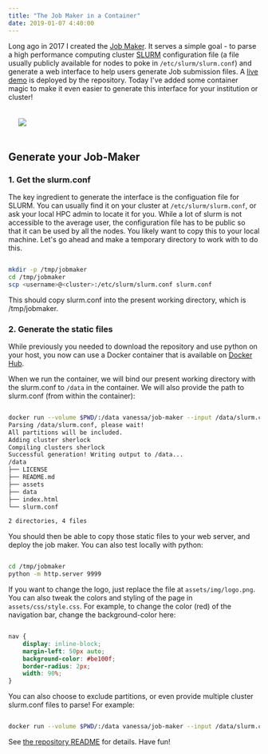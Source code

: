 ```yaml
---
title: "The Job Maker in a Container"
date: 2019-01-07 4:40:00
---
```


Long ago in 2017 I created the
<a href="https://github.com/researchapps/job-maker" target="_blank">Job Maker</a>.
It serves a simple goal - to parse a high performance computing cluster
<a href="https://slurm.schedmd.com/" target="_blank">SLURM</a> 
configuration file (a file usually publicly available for nodes
to poke in `/etc/slurm/slurm.conf`) and generate a web interface to help
users generate Job submission files. A 
<a target="_blank" href="https://researchapps.github.io/job-maker">live demo</a> 
is deployed by the repository. Today I've added some container magic to make it
even easier to generate this interface for your institution or cluster!

<div style="padding:20px">
<img src="https://vsoch.github.io/assets/images/posts/job-maker/job-maker.png">
</div>


## Generate your Job-Maker

### 1. Get the slurm.conf

The key ingredient to generate the interface is the configuation file for SLURM.
You can usually find it on your cluster at `/etc/slurm/slurm.conf`, or ask your
local HPC admin to locate it for you. While a lot of slurm is not accessible to
the average user, the configuration file has to be public so that it can
be used by all the nodes. You likely want to copy this to your local machine.
Let's go ahead and make a temporary directory to work with to do this.

```bash

mkdir -p /tmp/jobmaker
cd /tmp/jobmaker
scp <username>@<cluster>:/etc/slurm/slurm.conf slurm.conf

```

This should copy slurm.conf into the present working directory, which is
/tmp/jobmaker.

### 2. Generate the static files

While previously you needed to download the repository and use
python on your host, you now can use a Docker container that is available on [Docker Hub](https://cloud.docker.com/repository/registry-1.docker.io/vanessa/job-maker). 

When we run the container, we will bind our present working directory with the
slurm.conf to `/data` in the container. We will also
 provide the path to slurm.conf (from within the container):

```bash

docker run --volume $PWD/:/data vanessa/job-maker --input /data/slurm.conf
Parsing /data/slurm.conf, please wait!
All partitions will be included.
Adding cluster sherlock
Compiling clusters sherlock
Successful generation! Writing output to /data...
/data
├── LICENSE
├── README.md
├── assets
├── data
├── index.html
└── slurm.conf

2 directories, 4 files

```

You should then be able to copy those static files to your web server, and deploy 
the job maker. You can also test locally with python:

```bash

cd /tmp/jobmaker
python -m http.server 9999

```

If you want to change the logo, just replace the file at `assets/img/logo.png`.
You can also tweak the colors and styling of the page in `assets/css/style.css`.
For example, to change the color (red) of the navigation bar, change the
background-color here:

```css

nav {
    display: inline-block;
    margin-left: 50px auto;
    background-color: #be100f;
    border-radius: 2px;
    width: 90%;
}

```

You can also choose to exclude partitions, or even provide multiple cluster
slurm.conf files to parse! For example:

```bash

docker run --volume $PWD/:/data vanessa/job-maker --input /data/slurm.conf,/data/slurm-corn.conf

```

See <a href="https://www.github.com/researchapps/job-maker" target="_blank">the repository README</a> for details. Have fun!
